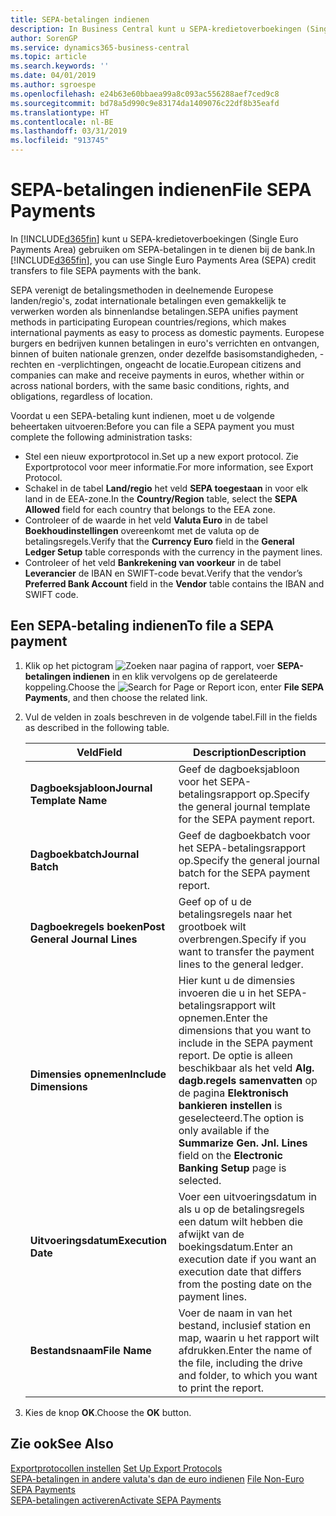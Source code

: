 ```yaml
---
title: SEPA-betalingen indienen
description: In Business Central kunt u SEPA-kredietoverboekingen (Single Euro Payments Area) gebruiken om SEPA-betalingen in te dienen bij de bank.
author: SorenGP
ms.service: dynamics365-business-central
ms.topic: article
ms.search.keywords: ''
ms.date: 04/01/2019
ms.author: sgroespe
ms.openlocfilehash: e24b63e60bbaea99a8c093ac556288aef7ced9c8
ms.sourcegitcommit: bd78a5d990c9e83174da1409076c22df8b35eafd
ms.translationtype: HT
ms.contentlocale: nl-BE
ms.lasthandoff: 03/31/2019
ms.locfileid: "913745"
---
```

# <a name="file-sepa-payments"></a><span data-ttu-id="8a5ba-103">SEPA-betalingen indienen</span><span class="sxs-lookup"><span data-stu-id="8a5ba-103">File SEPA Payments</span></span>
<span data-ttu-id="8a5ba-104">In [!INCLUDE[d365fin](../../includes/d365fin_md.md)] kunt u SEPA-kredietoverboekingen (Single Euro Payments Area) gebruiken om SEPA-betalingen in te dienen bij de bank.</span><span class="sxs-lookup"><span data-stu-id="8a5ba-104">In [!INCLUDE[d365fin](../../includes/d365fin_md.md)], you can use Single Euro Payments Area (SEPA) credit transfers to file SEPA payments with the bank.</span></span>  

<span data-ttu-id="8a5ba-105">SEPA verenigt de betalingsmethoden in deelnemende Europese landen/regio's, zodat internationale betalingen even gemakkelijk te verwerken worden als binnenlandse betalingen.</span><span class="sxs-lookup"><span data-stu-id="8a5ba-105">SEPA unifies payment methods in participating European countries/regions, which makes international payments as easy to process as domestic payments.</span></span> <span data-ttu-id="8a5ba-106">Europese burgers en bedrijven kunnen betalingen in euro's verrichten en ontvangen, binnen of buiten nationale grenzen, onder dezelfde basisomstandigheden, -rechten en -verplichtingen, ongeacht de locatie.</span><span class="sxs-lookup"><span data-stu-id="8a5ba-106">European citizens and companies can make and receive payments in euros, whether within or across national borders, with the same basic conditions, rights, and obligations, regardless of location.</span></span>  

<span data-ttu-id="8a5ba-107">Voordat u een SEPA-betaling kunt indienen, moet u de volgende beheertaken uitvoeren:</span><span class="sxs-lookup"><span data-stu-id="8a5ba-107">Before you can file a SEPA payment you must complete the following administration tasks:</span></span>  

- <span data-ttu-id="8a5ba-108">Stel een nieuw exportprotocol in.</span><span class="sxs-lookup"><span data-stu-id="8a5ba-108">Set up a new export protocol.</span></span> <span data-ttu-id="8a5ba-109">Zie Exportprotocol voor meer informatie.</span><span class="sxs-lookup"><span data-stu-id="8a5ba-109">For more information, see Export Protocol.</span></span>  
- <span data-ttu-id="8a5ba-110">Schakel in de tabel **Land/regio** het veld **SEPA toegestaan** in voor elk land in de EEA-zone.</span><span class="sxs-lookup"><span data-stu-id="8a5ba-110">In the **Country/Region** table, select the **SEPA Allowed** field for each country that belongs to the EEA zone.</span></span>  
- <span data-ttu-id="8a5ba-111">Controleer of de waarde in het veld **Valuta Euro** in de tabel **Boekhoudinstellingen** overeenkomt met de valuta op de betalingsregels.</span><span class="sxs-lookup"><span data-stu-id="8a5ba-111">Verify that the **Currency Euro** field in the **General Ledger Setup** table corresponds with the currency in the payment lines.</span></span>  
- <span data-ttu-id="8a5ba-112">Controleer of het veld **Bankrekening van voorkeur** in de tabel **Leverancier** de IBAN en SWIFT-code bevat.</span><span class="sxs-lookup"><span data-stu-id="8a5ba-112">Verify that the vendor’s **Preferred Bank Account** field in the **Vendor** table contains the IBAN and SWIFT code.</span></span>  

## <a name="to-file-a-sepa-payment"></a><span data-ttu-id="8a5ba-113">Een SEPA-betaling indienen</span><span class="sxs-lookup"><span data-stu-id="8a5ba-113">To file a SEPA payment</span></span>  

1.  <span data-ttu-id="8a5ba-114">Klik op het pictogram ![Zoeken naar pagina of rapport](../../media/ui-search/search_small.png "pictogram Zoeken naar pagina of rapport"), voer **SEPA-betalingen indienen** in en klik vervolgens op de gerelateerde koppeling.</span><span class="sxs-lookup"><span data-stu-id="8a5ba-114">Choose the ![Search for Page or Report](../../media/ui-search/search_small.png "Search for Page or Report icon") icon, enter **File SEPA Payments**, and then choose the related link.</span></span>  
2.  <span data-ttu-id="8a5ba-115">Vul de velden in zoals beschreven in de volgende tabel.</span><span class="sxs-lookup"><span data-stu-id="8a5ba-115">Fill in the fields as described in the following table.</span></span>  

    |<span data-ttu-id="8a5ba-116">Veld</span><span class="sxs-lookup"><span data-stu-id="8a5ba-116">Field</span></span>|<span data-ttu-id="8a5ba-117">Description</span><span class="sxs-lookup"><span data-stu-id="8a5ba-117">Description</span></span>|  
    |---------------------------------|---------------------------------------|  
    |<span data-ttu-id="8a5ba-118">**Dagboeksjabloon**</span><span class="sxs-lookup"><span data-stu-id="8a5ba-118">**Journal Template Name**</span></span>|<span data-ttu-id="8a5ba-119">Geef de dagboeksjabloon voor het SEPA-betalingsrapport op.</span><span class="sxs-lookup"><span data-stu-id="8a5ba-119">Specify the general journal template for the SEPA payment report.</span></span>|  
    |<span data-ttu-id="8a5ba-120">**Dagboekbatch**</span><span class="sxs-lookup"><span data-stu-id="8a5ba-120">**Journal Batch**</span></span>|<span data-ttu-id="8a5ba-121">Geef de dagboekbatch voor het SEPA-betalingsrapport op.</span><span class="sxs-lookup"><span data-stu-id="8a5ba-121">Specify the general journal batch for the SEPA payment report.</span></span>|  
    |<span data-ttu-id="8a5ba-122">**Dagboekregels boeken**</span><span class="sxs-lookup"><span data-stu-id="8a5ba-122">**Post General Journal Lines**</span></span>|<span data-ttu-id="8a5ba-123">Geef op of u de betalingsregels naar het grootboek wilt overbrengen.</span><span class="sxs-lookup"><span data-stu-id="8a5ba-123">Specify if you want to transfer the payment lines to the general ledger.</span></span>|  
    |<span data-ttu-id="8a5ba-124">**Dimensies opnemen**</span><span class="sxs-lookup"><span data-stu-id="8a5ba-124">**Include Dimensions**</span></span>|<span data-ttu-id="8a5ba-125">Hier kunt u de dimensies invoeren die u in het SEPA-betalingsrapport wilt opnemen.</span><span class="sxs-lookup"><span data-stu-id="8a5ba-125">Enter the dimensions that you want to include in the SEPA payment report.</span></span> <span data-ttu-id="8a5ba-126">De optie is alleen beschikbaar als het veld **Alg. dagb.regels samenvatten** op de pagina **Elektronisch bankieren instellen** is geselecteerd.</span><span class="sxs-lookup"><span data-stu-id="8a5ba-126">The option is only available if the **Summarize Gen. Jnl. Lines** field on the **Electronic Banking Setup** page is selected.</span></span>|  
    |<span data-ttu-id="8a5ba-127">**Uitvoeringsdatum**</span><span class="sxs-lookup"><span data-stu-id="8a5ba-127">**Execution Date**</span></span>|<span data-ttu-id="8a5ba-128">Voer een uitvoeringsdatum in als u op de betalingsregels een datum wilt hebben die afwijkt van de boekingsdatum.</span><span class="sxs-lookup"><span data-stu-id="8a5ba-128">Enter an execution date if you want an execution date that differs from the posting date on the payment lines.</span></span>|  
    |<span data-ttu-id="8a5ba-129">**Bestandsnaam**</span><span class="sxs-lookup"><span data-stu-id="8a5ba-129">**File Name**</span></span>|<span data-ttu-id="8a5ba-130">Voer de naam in van het bestand, inclusief station en map, waarin u het rapport wilt afdrukken.</span><span class="sxs-lookup"><span data-stu-id="8a5ba-130">Enter the name of the file, including the drive and folder, to which you want to print the report.</span></span>|  

3.  <span data-ttu-id="8a5ba-131">Kies de knop **OK**.</span><span class="sxs-lookup"><span data-stu-id="8a5ba-131">Choose the **OK** button.</span></span>  

## <a name="see-also"></a><span data-ttu-id="8a5ba-132">Zie ook</span><span class="sxs-lookup"><span data-stu-id="8a5ba-132">See Also</span></span>  
 <span data-ttu-id="8a5ba-133">[Exportprotocollen instellen](how-to-set-up-export-protocols.md) </span><span class="sxs-lookup"><span data-stu-id="8a5ba-133">[Set Up Export Protocols](how-to-set-up-export-protocols.md) </span></span>  
 <span data-ttu-id="8a5ba-134">[SEPA-betalingen in andere valuta's dan de euro indienen](how-to-file-non-euro-sepa-payments.md) </span><span class="sxs-lookup"><span data-stu-id="8a5ba-134">[File Non-Euro SEPA Payments](how-to-file-non-euro-sepa-payments.md) </span></span>  
 [<span data-ttu-id="8a5ba-135">SEPA-betalingen activeren</span><span class="sxs-lookup"><span data-stu-id="8a5ba-135">Activate SEPA Payments</span></span>](how-to-activate-sepa-payments.md)
